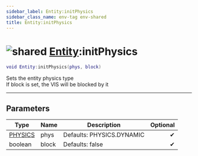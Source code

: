 ```yaml
---
sidebar_label: Entity:initPhysics
sidebar_class_name: env-tag env-shared
title: Entity:initPhysics
---
```


# <img src='/img/wiki/shared.png' alt='shared' data-tag='env-tag' /> [Entity](../entity/README.md):initPhysics

```lua
void Entity:initPhysics(phys, block)
```

Sets the entity physics type<br/>If block is set, the VIS will be blocked by it<br/>

-----------------
## Parameters

| Type   | Name | Description | Optional |
| ------ | ---- | ----------- | -------: |
| [PHYSICS](../physics/README.md) | phys | Defaults: PHYSICS.DYNAMIC | ✔ |
| boolean | block | Defaults: false | ✔ |
